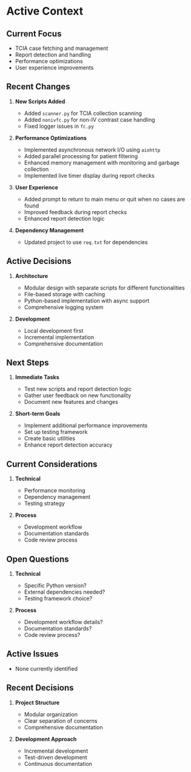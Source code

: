 # Active Context

## Current Focus
- TCIA case fetching and management
- Report detection and handling
- Performance optimizations
- User experience improvements

## Recent Changes
1. **New Scripts Added**
   - Added `scanner.py` for TCIA collection scanning
   - Added `nonivfc.py` for non-IV contrast case handling
   - Fixed logger issues in `fc.py`

2. **Performance Optimizations**
   - Implemented asynchronous network I/O using `aiohttp`
   - Added parallel processing for patient filtering
   - Enhanced memory management with monitoring and garbage collection
   - Implemented live timer display during report checks

3. **User Experience**
   - Added prompt to return to main menu or quit when no cases are found
   - Improved feedback during report checks
   - Enhanced report detection logic

4. **Dependency Management**
   - Updated project to use `req.txt` for dependencies

## Active Decisions
1. **Architecture**
   - Modular design with separate scripts for different functionalities
   - File-based storage with caching
   - Python-based implementation with async support
   - Comprehensive logging system

2. **Development**
   - Local development first
   - Incremental implementation
   - Comprehensive documentation

## Next Steps
1. **Immediate Tasks**
   - Test new scripts and report detection logic
   - Gather user feedback on new functionality
   - Document new features and changes

2. **Short-term Goals**
   - Implement additional performance improvements
   - Set up testing framework
   - Create basic utilities
   - Enhance report detection accuracy

## Current Considerations
1. **Technical**
   - Performance monitoring
   - Dependency management
   - Testing strategy

2. **Process**
   - Development workflow
   - Documentation standards
   - Code review process

## Open Questions
1. **Technical**
   - Specific Python version?
   - External dependencies needed?
   - Testing framework choice?

2. **Process**
   - Development workflow details?
   - Documentation standards?
   - Code review process?

## Active Issues
- None currently identified

## Recent Decisions
1. **Project Structure**
   - Modular organization
   - Clear separation of concerns
   - Comprehensive documentation

2. **Development Approach**
   - Incremental development
   - Test-driven development
   - Continuous documentation 